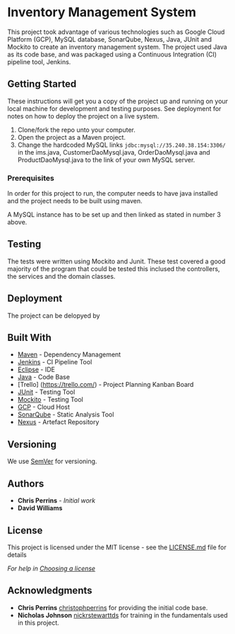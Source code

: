 # Inventory Management System

This project took advantage of various technologies such as Google Cloud Platform (GCP), MySQL database, SonarQube, Nexus, Java, JUnit and Mockito to create an inventory management system. The project used Java as its code base, and was packaged using a Continuous Integration (CI) pipeline tool, Jenkins.

## Getting Started

These instructions will get you a copy of the project up and running on your local machine for development and testing purposes. See deployment for notes on how to deploy the project on a live system.

1. Clone/fork the repo unto your computer.
2. Open the project as a Maven project.
3. Change the hardcoded MySQL links `jdbc:mysql://35.240.38.154:3306/` in the ims.java, CustomerDaoMysql.java, OrderDaoMysql.java and ProductDaoMysql.java to the link of your own MySQL server.

### Prerequisites

In order for this project to run, the computer needs to have java installed and the project needs to be built using maven. 

A MySQL instance has to be set up and then linked as stated in number 3 above.

## Testing

The tests were written using Mockito and Junit. These test covered a good majority of the program that could be tested this inclused the controllers, the services and the domain classes. 

## Deployment

The project can be delopyed by 

## Built With

* [Maven](https://maven.apache.org/) - Dependency Management
* [Jenkins](https://www.jenkins.io/) - CI Pipeline Tool
* [Eclipse](https://www.eclipse.org/) - IDE
* [Java](https://www.java.com/en/download/) - Code Base
* [Trello] (https://trello.com/) - Project Planning Kanban Board
* [JUnit](https://junit.org/junit5/) - Testing Tool
* [Mockito](https://site.mockito.org/) - Testing Tool
* [GCP](https://cloud.google.com/) - Cloud Host
* [SonarQube](https://www.sonarqube.org/) - Static Analysis Tool
* [Nexus](https://www.sonatype.com/product-nexus-repository) - Artefact Repository

## Versioning

We use [SemVer](http://semver.org/) for versioning.

## Authors

* **Chris Perrins** - *Initial work* 
* **David Williams**

## License

This project is licensed under the MIT license - see the [LICENSE.md](LICENSE.md) file for details 

*For help in [Choosing a license](https://choosealicense.com/)*

## Acknowledgments
* **Chris Perrins** [christophperrins](https://github.com/christophperrins) for providing the initial code base.
* **Nicholas Johnson** [nickrstewarttds](https://github.com/nickrstewarttds) for training in the fundamentals used in this project.

